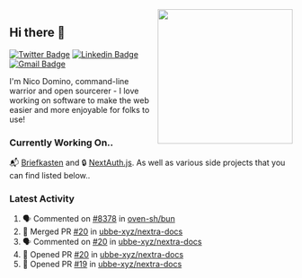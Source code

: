 <img align="right" src="https://user-images.githubusercontent.com/7415984/172472491-91b16eac-fa22-4ecf-92df-d687139fd1f9.gif" width="240" />

## Hi there 👋

[![Twitter Badge](https://img.shields.io/badge/-@ndom91-1ca0f1?style=flat-square&labelColor=1ca0f1&logo=twitter&logoColor=white&link=https://twitter.com/ndom91)](https://twitter.com/ndom91) [![Linkedin Badge](https://img.shields.io/badge/-ndom91-blue?style=flat-square&logo=Linkedin&logoColor=white&link=https://www.linkedin.com/in/ndom91/)](https://www.linkedin.com/in/ndom91/) [![Gmail Badge](https://img.shields.io/badge/-yo@ndo.dev-c14438?style=flat-square&logo=mail.ru&logoColor=white&link=mailto:yo@ndo.dev)](mailto:yo@ndo.dev)

I'm Nico Domino, command-line warrior and open sourcerer - I love working on software to make the web easier and more enjoyable for folks to use! 

### Currently Working On..

📬 [Briefkasten](https://briefkastenhq.com) and 🔒 [NextAuth.js](https://github.com/nextauthjs/next-auth). As well as various side projects that you can find listed below..

<!--START_SECTION_PROFILE_VIEWS:readme-info-->
<!--END_SECTION_PROFILE_VIEWS:readme-info-->

<!--START_SECTION_DAILY_COMMIT:readme-info-->
<!--END_SECTION_DAILY_COMMIT:readme-info-->

<!--START_SECTION_WEEKLY_COMMIT:readme-info-->
<!--END_SECTION_WEEKLY_COMMIT:readme-info-->

### Latest Activity

<!--START_SECTION:activity-->
1. 🗣 Commented on [#8378](https://github.com/oven-sh/bun/pull/8378#issuecomment-1905077805) in [oven-sh/bun](https://github.com/oven-sh/bun)
2. 🎉 Merged PR [#20](https://github.com/ubbe-xyz/nextra-docs/pull/20) in [ubbe-xyz/nextra-docs](https://github.com/ubbe-xyz/nextra-docs)
3. 🗣 Commented on [#20](https://github.com/ubbe-xyz/nextra-docs/pull/20#issuecomment-1904722099) in [ubbe-xyz/nextra-docs](https://github.com/ubbe-xyz/nextra-docs)
4. 💪 Opened PR [#20](https://github.com/ubbe-xyz/nextra-docs/pull/20) in [ubbe-xyz/nextra-docs](https://github.com/ubbe-xyz/nextra-docs)
5. 💪 Opened PR [#19](https://github.com/ubbe-xyz/nextra-docs/pull/19) in [ubbe-xyz/nextra-docs](https://github.com/ubbe-xyz/nextra-docs)
<!--END_SECTION:activity-->
